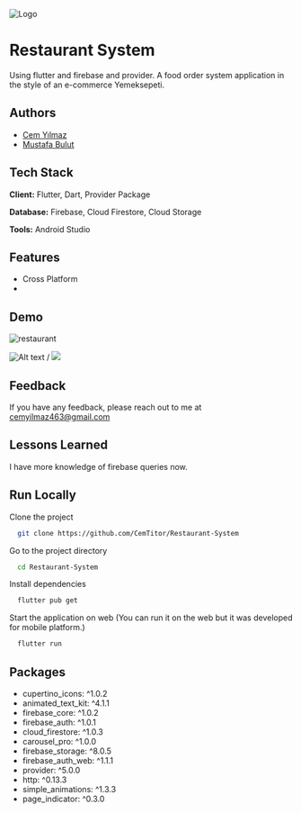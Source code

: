 ![Logo](https://w7.pngwing.com/pngs/266/598/png-transparent-italian-cuisine-cafe-restaurant-computer-icons-menu-irregular-shading-food-text-cafe.png)


# Restaurant System




Using flutter and firebase and provider. A food order system application in the style of an e-commerce Yemeksepeti.


## Authors

- [Cem Yılmaz](https://github.com/CemTitor)
- [Mustafa Bulut](https://github.com/mustafablutt)



## Tech Stack

**Client:** Flutter, Dart, Provider Package

**Database:** Firebase, Cloud Firestore, Cloud Storage

**Tools:** Android Studio


## Features

- Cross Platform
- 

    
## Demo

![restaurant](https://user-images.githubusercontent.com/43721794/156555768-d5c1aa04-09fe-4146-b9b3-3d303e6d7ceb.gif)

![Alt text](name-of-gif-file.gif) / ![](name-of-gif-file.gif)

## Feedback

If you have any feedback, please reach out to me at cemyilmaz463@gmail.com


## Lessons Learned


I have more knowledge of firebase queries now.


## Run Locally

Clone the project

```bash
  git clone https://github.com/CemTitor/Restaurant-System
```

Go to the project directory

```bash
  cd Restaurant-System
```

Install dependencies

```bash
  flutter pub get
```

Start the application on web 
(You can run it on the web but it was developed for mobile platform.)

```bash
  flutter run
```




## Packages

-  cupertino_icons: ^1.0.2
-  animated_text_kit: ^4.1.1
-  firebase_core: ^1.0.2
-  firebase_auth: ^1.0.1
-  cloud_firestore: ^1.0.3
-  carousel_pro: ^1.0.0
-  firebase_storage: ^8.0.5
-  firebase_auth_web: ^1.1.1
-  provider: ^5.0.0
-  http: ^0.13.3
-  simple_animations: ^1.3.3
-  page_indicator: ^0.3.0
  


